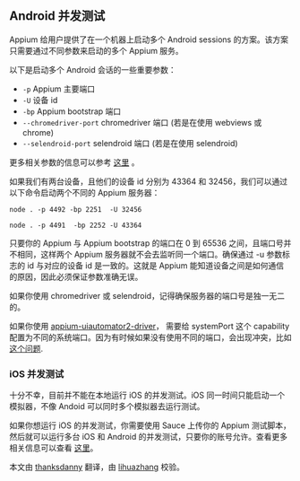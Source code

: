 ## Android 并发测试

Appium 给用户提供了在一个机器上启动多个 Android sessions 的方案。该方案只需要通过不同参数来启动的多个 Appium 服务。

以下是启动多个 Android 会话的一些重要参数：

- `-p` Appium 主要端口
- `-U` 设备 id
- `-bp` Appium bootstrap 端口
- `--chromedriver-port` chromedriver 端口 (若是在使用 webviews 或 chrome)
- `--selendroid-port` selendroid 端口 (若是在使用 selendroid)

更多相关参数的信息可以参考 [这里](../writing-running-appium/caps.md) 。

如果我们有两台设备，且他们的设备 id 分别为 43364 和 32456，我们可以通过以下命令启动两个不同的 Appium 服务器：

`node . -p 4492 -bp 2251  -U 32456`

`node . -p 4491  -bp 2252 -U 43364`

只要你的 Appium 与 Appium bootstrap 的端口在 0 到 65536 之间，且端口号并不相同，这样两个 Appium 服务器就不会去监听同一个端口。确保通过 -u 参数标志的 id 与对应的设备 id 是一致的。这就是 Appium 能知道设备之间是如何通信的原因，因此必须保证参数准确无误。

如果你使用 chromedriver 或 selendroid，记得确保服务器的端口号是独一无二的。

如果你使用 [appium-uiautomator2-driver](https://github.com/appium/appium-uiautomator2-driver)，
需要给 systemPort 这个 capability 配置为不同的系统端口。因为有时候如果没有使用不同的端口，会出现冲突，比如[这个问题](https://github.com/appium/appium/issues/7745).

### iOS 并发测试

十分不幸，目前并不能在本地运行 iOS 的并发测试。iOS 同一时间只能启动一个模拟器，不像 Andoid 可以同时多个模拟器去运行测试。

如果你想运行 iOS 的并发测试，你需要使用 Sauce 上传你的 Appium 测试脚本，然后就可以运行多台 iOS 和 Android 的并发测试，只要你的账号允许。查看更多相关信息可以查看 [这里](https://docs.saucelabs.com/tutorials/appium/)。


本文由 [thanksdanny](https://testerhome.com/thanksdanny) 翻译，由 [lihuazhang](https://github.com/lihuazhang) 校验。